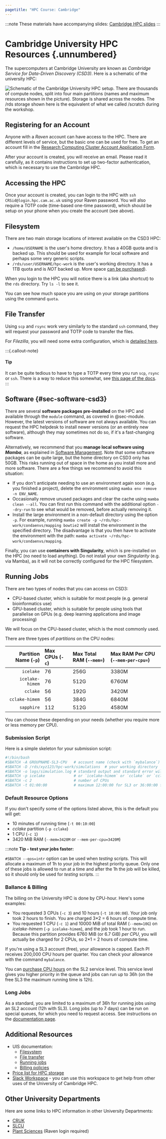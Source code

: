 ```yaml
---
pagetitle: "HPC Course: Cambridge"
---
```


:::note
These materials have accompanying slides:
<a href="https://docs.google.com/presentation/d/1WlRqDjaTR3V-fIPBc0LJm_TLnYjUZRrlbfK8Vb_45zU/edit?usp=sharing" target="_blank">Cambridge HPC slides</a>
:::


# Cambridge University HPC Resources {.unnumbered}

The supercomputers at Cambridge University are known as _Cambridge Service for Data-Driven Discovery (CSD3)_. 
Here is a schematic of the university HPC:

![Schematic of the Cambridge University HPC setup. There are thousands of compute nodes, split into four main partitions (names and maximum resources shown in the picture). Storage is shared across the nodes. The `/rds` storage shown here is the equivalent of what we called `/scratch` during the workshop.](../images/uni_hpc_schematic.svg)


## Registering for an Account

Anyone with a _Raven_ account can have access to the HPC. 
There are different levels of service, but the basic one can be used for free. 
To get an account fill in the [Research Computing Cluster Account Application Form](https://www.hpc.cam.ac.uk/rcs-application). 

After your account is created, you will receive an email. 
Please read it carefully, as it contains instructions to set up two-factor authentication, which is necessary to use the Cambridge HPC. 


## Accessing the HPC

Once your account is created, you can login to the HPC with `ssh CRSid@login.hpc.cam.ac.uk` using your Raven password. 
You will also require a TOTP code (time-based one-time password), which should be setup on your phone when you create the account (see above).


## Filesystem

There are two main storage locations of interest available on the CSD3 HPC:

- `/home/USERNAME` is the user's home directory. It has a 40GB quota and is backed up. This should be used for example for local software and perhaps some very generic scripts.
- `/rds/user/USERNAME/hpc-work` is the user's working directory. It has a 1TB quota and is _NOT_ backed up. More space [can be purchased](https://docs.hpc.cam.ac.uk/storage/prices.html)).

When you login to the HPC you will notice there is a link (aka shortcut) to the `rds` directory. Try `ls -l` to see it.

You can see how much space you are using on your storage partitions using the command `quota`.

<!--
[Note: there's also a shortcut to `/rcs/user/$USER`. This is access to "cold storage", which is the long-term slow-access storage provided by the university. Most likely you will not be using this unless you want to access/deposit archival data.]
-->

## File Transfer

Using `scp` and `rsync` work very similarly to the standard `ssh` command, they will request your password and TOTP code to transfer the files. 

For _Filezilla_, you will need some extra configuration, which is [detailed here](https://docs.hpc.cam.ac.uk/storage/rds/gui.html#using-filezilla). 


:::{.callout-note}
#### Tip

It can be quite tedious to have to type a TOTP every time you run `scp`, `rsync` or `ssh`. 
There is a way to reduce this somewhat, see [this page of the docs](https://docs.hpc.cam.ac.uk/hpc/user-guide/mfa.html#reducing-the-effort-of-mfa-connection-sharing).
:::


## Software {#sec-software-csd3}

There are several **software packages pre-installed** on the HPC and available through the `module` command, as covered in @sec-module. 
However, the latest versions of software are not always available.
You can request the HPC helpdesk to install newer versions (or an entirely new software), although they may sometimes not do so, if it's a fast-changing software. 

Alternatively, we recommend that you **manage local software using _Mamba_**, as explained in [Software Management](../04-software.md). 
Note that some software packages can be quite large, but the home directory on CSD3 only has 50GB. 
This risks running out of space in the home as you install more and more software. 
There are a few things we recommend to avoid this situation: 

- If you don't anticipate needing to use an environment again soon (e.g. you finished a project), delete the environment using `mamba env remove -n ENV_NAME`.
- Occasionally remove unused packages and clear the cache using `mamba clean --all`. You can first run this command with the additional option `--dry-run` to see what would be removed, before actually removing it.
- Install the large environment in a non-default directory using the option `-p`. For example, running `mamba create -p ~/rds/hpc-work/condaenvs/mapping bowtie2` will install the environment in the specified directory. The disadvantage is that you then have to activate the environment with the path: `mamba activate ~/rds/hpc-work/condaenvs/mapping`.


<!-- 
Update: we don't recommend this now, because `hpc-work` has file number restrictions, which can also cause problems.

However, due to some software packages being quite large, we recommend you install _Mamba_ on your RDS `rds/hpc-work/` directory (which is 1TB), rather than the home directory (only 40GB). 
Here are the instructions to do this: 

```bash
wget "https://github.com/conda-forge/miniforge/releases/latest/download/Miniforge3-$(uname)-$(uname -m).sh"
bash Miniforge3-$(uname)-$(uname -m).sh -b -p $HOME/rds/hpc-work/miniforge3
rm Miniforge3-$(uname)-$(uname -m).sh
$HOME/rds/hpc-work/miniforge3/bin/mamba init
``` 
-->

Finally, you can use **containers with Singularity**, which is pre-installed on the HPC (no need to load anything). 
Do not install your own _Singularity_ (e.g. via Mamba), as it will not be correctly configured for the HPC filesystem.


## Running Jobs

There are two types of nodes that you can access on CSD3: 

- CPU-based cluster, which is suitable for most people (e.g. general bioinformatics use)
- GPU-based cluster, which is suitable for people using tools that parallelise on GPUs (e.g. deep learning applications and image processing)

We will focus on the CPU-based cluster, which is the most commonly used. 

There are three types of _partitions_ on the CPU nodes:

| Partition Name (`-p`) | Max CPUs (`-c`) | Max Total RAM (`--mem=`) | Max RAM Per CPU (`--mem-per-cpu=`) |
| -: | :- | :- | :- |
| `icelake` | 76 | 256G | 3380M |
| `icelake-himem` | 76 | 512G | 6760M |
| `cclake` | 56 | 192G | 3420M |
| `cclake-himem` | 56 | 384G | 6840M |
| `sapphire` | 112 | 512G | 4580M |

You can choose these depending on your needs (whether you require more or less memory per CPU).


### Submission Script

Here is a simple skeleton for your submission script:

```bash
#!/bin/bash
#SBATCH -A GROUPNAME-SL3-CPU   # account name (check with `mybalance`)
#SBATCH -D /rds/xyz123/hpc-work/simulations  # your working directory
#SBATCH -o logs/simulation.log # standard output and standard error will be saved in this file
#SBATCH -p icelake             # or `icelake-himem` or `cclake` or `cclake-himem`
#SBATCH -c 2                   # number of CPUs
#SBATCH -t 01:00:00            # maximum 12:00:00 for SL3 or 36:00:00 for SL2
```


### Default Resource Options

If you don't specify some of the options listed above, this is the default you will get:

- 10 minutes of running time (`-t 00:10:00`)
- _cclake_ partition (`-p cclake`)
- 1 CPU (`-c 1`)
- 3420 MiB RAM (`--mem=3420M` or `--mem-per-cpu=3420M`)


:::note
**Tip - test your jobs faster:**

`#SBATCH --qos=intr` option can be used when _testing_ scripts. This will allocate a maximum of 1h to your job in the highest priority queue. Only one of these jobs is allowed to run at a time and after the 1h the job will be killed, so it should only be used for _testing_ scripts.
:::


### Ballance & Billing

The billing on the University HPC is done by CPU-hour. Here's some examples:

- You requested 3 CPUs (`-c 3`) and 10 hours (`-t 10:00:00`). Your job only took 2 hours to finish. You are charged 3*2 = 6 hours of compute time.
- You requested 1 CPU (`-c 1`) and 10000 MiB of total RAM (`--mem=10G`) on _icelake-himem_ (`-p icelake-himem`), and the job took 1 hour to run. Because this partition provides 6760 MiB (or 6.7 GiB) _per CPU_, you will actually be charged for 2 CPUs, so 2*1 = 2 hours of compute time.

If you're using a SL3 account (free), your allowance is capped. 
Each PI receives 200,000 CPU hours per quarter.
You can check your allowance with the command `mybalance`.

You can [purchase CPU hours](https://www.csd3.cam.ac.uk/charges) on the SL2 service level. 
This service level gives you higher priority in the queue and jobs can run up to 36h (on the free SL3 the maximum running time is 12h). 


### Long Jobs

As a standard, you are limited to a maximum of 36h for running jobs using an SL2 account (12h with SL3). 
Long jobs (up to 7 days) can be run on special queues, for which you need to request access. 
See instructions on the [documentation page](https://docs.hpc.cam.ac.uk/hpc/user-guide/long.html).


## Additional Resources

- UIS documentation:
  - [Filesystem](https://docs.hpc.cam.ac.uk/hpc/user-guide/io_management.html)
  - [File transfer](https://docs.hpc.cam.ac.uk/hpc/user-guide/transfer.html)
  - [Running jobs](https://docs.hpc.cam.ac.uk/hpc/user-guide/batch.html)
  - [Billing policies](https://docs.hpc.cam.ac.uk/hpc/user-guide/policies.html)
- [Price list for HPC storage](https://docs.hpc.cam.ac.uk/storage/prices.html)
- [Slack Workspace](https://join.slack.com/t/uoc-hpcworkspace/shared_invite/zt-wttp25ar-ipv48CQtlPbRAVkkN6RJhw) - you can use this workspace to get help from other uses of the University of Cambridge HPC.


## Other University Departments

Here are some links to HPC information in other University Departments:

- [CRUK](https://bioinformatics-core-shared-training.github.io/hpc/) 
- [SLCU](https://gitlab.com/slcu/computing/hpc-cam-intro/) 
- [Plant Sciences](https://wiki.cam.ac.uk/plantsci-bioinfo/Hydrogen) (Raven login required)
